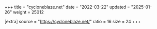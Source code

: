 +++
title = "cycloneblaze.net"
date = "2022-03-22"
updated = "2025-01-26"
weight = 25012

[extra]
source = "https://cycloneblaze.net/"
ratio = 16
size = 24
+++
